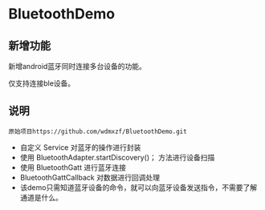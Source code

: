 # BluetoothDemo

## 新增功能
新增android蓝牙同时连接多台设备的功能。

仅支持连接ble设备。

## 说明
    原始项目https://github.com/wdmxzf/BluetoothDemo.git

* 自定义 Service 对蓝牙的操作进行封装
* 使用 BluetoothAdapter.startDiscovery()； 方法进行设备扫描
* 使用 BluetoothGatt 进行蓝牙连接
* BluetoothGattCallback 对数据进行回调处理
* 该demo只需知道蓝牙设备的命令，就可以向蓝牙设备发送指令，不需要了解通道是什么。

